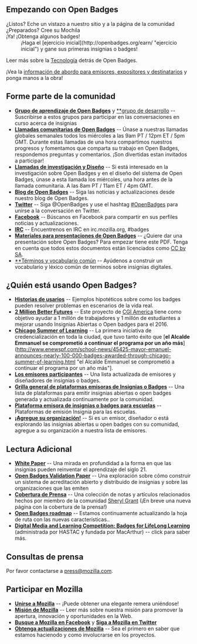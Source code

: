 ## Empezando con Open Badges

<dl>
  <dt>¿Listos? Eche un vistazo a nuestro sitio y a la página de la comunidad</dt>
  <dd><http://openbadges.org></dd>
  <dd><http://community.openbadges.org/></dd>
  <dt>¿Preparados? Cree su Mochila</dt>
  <dd><https://backpack.openbadges.org></dd>
  <dt>¡Ya! ¡Obtenga algunos badges!</dt>
  <dd>¡Haga el [ejercicio inicial](http://openbadges.org/earn/ "ejercicio inicial") y gane sus primeras insignias o badges!</dd>
<dl>

Leer más sobre la [Tecnología](https://github.com/mozilla/openbadges#mozilla-open-badges "Tecnología") detrás de Open Badges.

¡Vea la [información de abordo para emisores, expositores y destinatarios](https://github.com/mozilla/openbadges/wiki "información de abordo para emisores, expositores y destinatarios") y ponga manos a la obra!

## Forme parte de la comunidad

* [**Grupo de aprendizaje de Open Badges**](https://groups.google.com/d/forum/openbadges "Grupo de aprendizaje de Open Badges") y [**grupo de desarrollo](https://groups.google.com/forum/#!forum/openbadges-dev "grupo de desarrollo") -- Suscribirse a estos grupos para participar en las conversaciones en curso acerca de insignias
* [**Llamadas comunitarias de Open Badges**](https://openbadges.etherpad.mozilla.org/openbadges-community-2 "Llamadas comunitarias de Open Badges") -- Únase a nuestras llamadas globales semanales todos los miércoles a las 9am PT / 12pm ET / 5pm GMT. Durante estas llamadas de una hora compartimos nuestros progresos y fomentamos que comparta su trabajo en Open Badges, respondemos preguntas y comentarios. ¡Son divertidas estan invitados a participar!
* [**Llamadas de investigación y Diseño**](https://openbadges.etherpad.mozilla.org/research-calls "Llamadas de investigación y Diseño") -- Si está interesado en la investigación sobre Open Badges y en el diseño del sistema de Open Badges, únase a esta llamada los miércoles, una hora antes de la llamada comunitaria. A las 8am PT / 11am ET / 4pm GMT.
* [**Blog de Open Badges**](http://openbadges.tumblr.com/ "Blog de Open Badges") -- Siga las noticias y actualizaciones desde nuestro blog de Open Badges.
* [**Twitter**](http://twitter.com/#!/openbadges "Twitter") -- Siga @OpenBadges y use el hashtag [#OpenBadges](https://twitter.com/search?q=%23OpenBadges&src=typd "#OpenBadges") para unirse a la conversación en Twitter.
* [**Facebook**](https://www.facebook.com/MozillaOpenBadges "Facebook") -- Búscanos en Facebook para compartir en sus perfiles noticias y actualizaciones.
* [**IRC**](https://wiki.mozilla.org/IRC "IRC") -- Encuentrenos en IRC en irc.mozilla.org, #badges
* [**Materiales para presentaciones de Open Badges**](Media:Open_Badges_Presentation_-_General.pdf‎ "Materiales para presentaciones de Open Badges") -- ¿Quiere dar una presentación sobre Open Badges? Para empezar tiene este PDF. Tenga en cuenta que todos estos documentos están licenciados como [CC by SA](https://creativecommons.org/licenses/by-sa/2.0/ "CC by SA").
* [**Términos y vocabulario común](https://docs.google.com/document/d/1aTAP04N9dAuSGv71tWOUA1iqYxWWTA4dlQIyP-7WT0E/edit "Términos y vocabulario común") -- Ayúdenos a construir un vocabulario y léxico común de terminos sobre insignias digitales.

## ¿Quién está usando Open Badges?

* [**Historias de usarios**](http://openmatt.wordpress.com/2011/03/17/badges-in-the-real-world/ "Historias de usuarios") -- Ejemplos hipotéticos sobre como los badges pueden resolver problemas en escenarios de la vida real.
* [**2 Million Better Futures**](http://www.2mbetterfutures.org/ "2 Million Better Futures") -- Este proyecto de [CGI America](http://www.cgiamerica.org/ "CGI America") tiene como objetivo ayudar a 1 millón de trabajadores y 1 millón de estudiantes a mejorar usando Insignias Abiertas o Open badges para el 2016.
* [**Chicago Summer of Learning**](http://chicagosummeroflearning.org/about "Chicago Summer of Learning") -- La primera iniciativa de credencialización en toda la ciudad, que tuvo tanto éxito que [**el Alcalde Emmanuel se comprometió a continuar el programa por un año más**](http://www.enewspf.com/school-news/45425-mayor-emanuel-announces-nearly-100-000-badges-awarded-through-chicago-summer-of-learning.html "el Alcalde Emmanuel se comprometió a continuar el programa por un año más"].
* [**Los emisores participantes**](http://www.openbadges.org/participating-issuers/ "Los emisores participantes") -- Una lista actualizada de emisores y diseñadores de insignias o badges.
* [**Grilla general de plataformas emisoras de Insignias o Badges**](http://bit.ly/platform-chart "Grilla general de plataformas emisoras de Insignias o Badges") -- Una lista de plataformas para emitir insignias abiertas o open badges generada y actualizada continuamente por la comunidad.
* [**Plataforma emisora de insignias o badges para escuelas**](http://blog.makewav.es/2013/08/05/open-badges-for-schools-what-are-the-options/ "Plataforma emisora de insignias o badges para escuelas") -- Plataformas de emisión Insignia para las escuelas.
* [**¡Agregue su organización!**](https://wiki.mozilla.org/Badges/Issuers "¡Agregue su organización!") -- Si es un emisor, diseñador o está explorando las  insignias abiertas u open badges con su comunidad, agregue a su organización a nuestra lista de emisores.

## Lectura Adicional

* [**White Paper**](https://wiki.mozilla.org/File:OpenBadges-Working-Paper_012312.pdf "White Paper") -- Una mirada en profundidad a la forma en que las insignias pueden reinventar el aprendizaje del siglo 21.
* [**Open Badges Validation Paper**](http://bit.ly/badgevalidation "Open Badges Validation Paper") -- Una exploración sobre cómo construir un sistema de acreditación abierto y distribuido de insignias y sobre las organizaciones que las emiten
* [**Cobertura de Prensa**](http://www.scoop.it/t/badges-for-lifelong-learning/?tag=Sheryl+Grant "Press coverage") -- Una colección de notas y artículos relacionados hechos por miembro de la comunidad [Sheryl Grant](http://www.hastac.org/users/slgrant "Sheryl Grant") (¡En breve una nueva página con la cobertura de la prensa!)
* [**Open Badges roadmap**](https://wiki.mozilla.org/Badges/roadmap "Open Badges roadmap") -- Estamos continuamente actualizando la hoja de ruta con las nuevas características..
* [**Digital Media and Learning Competition: Badges for LifeLong Learning**](http://dmlcompetition.net "Digital Media and Learning Competition: Badges for LifeLong Learning") (administrada por HASTAC y fundada por MacArthur) -- click para saber más.


## Consultas de prensa

Por favor contactarse a [press@mozilla.com](mailto:press@mozilla.com "press@mozilla.com").

## Participar en Mozilla

* [**Unirse a  Mozilla**](http://join.mozilla.org "Unirse a  Mozilla") -- ¡Puede obtener una elegante remera uniéndose!
* [**Misión de Mozilla**](http://www.mozilla.org/about/mission.html "Misión de Mozilla") -- Leer más sobre nuestra misión para promover la apertura, innovación y oportunidades en la Web.
* [**Busque a Mozilla en Facebook**](https://www.facebook.com/mozilla "Busque a Mozilla en Facebook") y [**Siga a Mozilla en Twitter**](http://twitter.com/mozilla "Siga a Mozilla en Twitter")
* [ **Obtenga actualizaciones de Mozilla**](https://donate.mozilla.org/Sign-Up "Obtenga actualizaciones de Mozilla") -- Sea el primero en saber que estamos hacienodo y como involucrarse en los proyectos.
